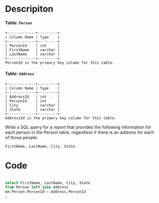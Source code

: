 # Descripiton

#### Table: `Person`

```
+-------------+---------+
| Column Name | Type    |
+-------------+---------+
| PersonId    | int     |
| FirstName   | varchar |
| LastName    | varchar |
+-------------+---------+
PersonId is the primary key column for this table.

```

#### Table: `Address`

```
+-------------+---------+
| Column Name | Type    |
+-------------+---------+
| AddressId   | int     |
| PersonId    | int     |
| City        | varchar |
| State       | varchar |
+-------------+---------+
AddressId is the primary key column for this table.

```

Write a SQL query for a report that provides the following information for each person in the Person table, regardless if there is an address for each of those people:

```
FirstName, LastName, City, State

```

# Code 

```SQL

select FirstName, LastName, City, State
from Person left join Address
on Person.PersonId = Address.PersonId
;

```
